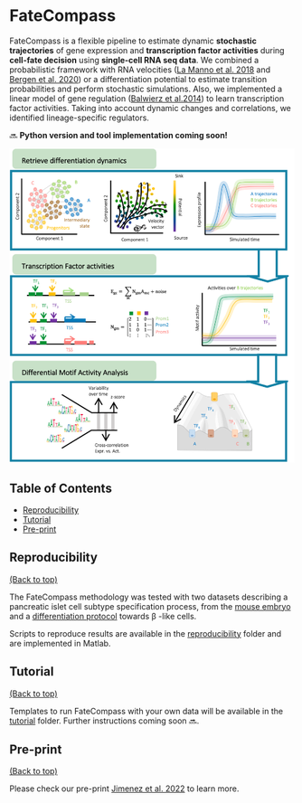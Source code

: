 # FateCompass

FateCompass is a flexible pipeline to estimate dynamic **stochastic trajectories** of gene expression and **transcription factor activities** during **cell-fate decision** using **single-cell RNA seq data**. We combined a probabilistic framework with RNA velocities ([La Manno et al. 2018](https://doi.org/10.1038/s41586-018-0414-6) and [Bergen et al. 2020](https://doi.org/10.1038/s41586-018-0414-6)) or a differentiation potential to estimate transition probabilities and perform stochastic simulations. Also, we implemented a linear model of gene regulation ([Balwierz et al.2014](http://www.genome.org/cgi/doi/10.1101/gr.169508.113)) to learn transcription factor activities. Taking into account dynamic changes and correlations, we identified lineage-specific regulators. 

:soon: **Python version and tool implementation coming soon!**

![](images/fatecompass.png)

## Table of Contents

- [Reproducibility](#reproducibility)
- [Tutorial](#tutorial)
- [Pre-print](#pre-print)

## Reproducibility 

[(Back to top)](#table-of-contents)

The FateCompass methodology was tested with two datasets describing a pancreatic islet cell subtype specification process, from the [mouse embryo](https://doi.org/10.1242/dev.173849) and a [differentiation protocol](https://doi.org/10.1038/s41586-019-1168-5) towards &beta; -like cells. 

Scripts to reproduce results are available in the [reproducibility](reproducibility/scripts/) folder and are implemented in Matlab. 


## Tutorial 

[(Back to top)](#table-of-contents)

Templates to run FateCompass with your own data will be available in the [tutorial](tutorial/) folder. Further instructions coming soon :soon:. 

## Pre-print

[(Back to top)](#table-of-contents)

Please check our pre-print [Jimenez et al. 2022](https://doi.org/10.1101/2022.04.01.486696) to learn more. 